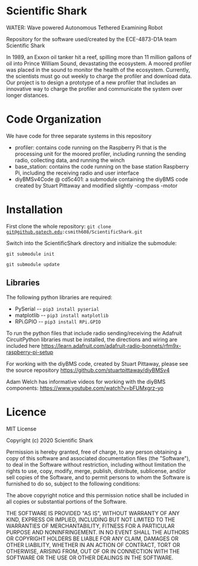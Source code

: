 # Scientific Shark

WATER: Wave powered Autonomous Tethered Examining Robot

Repository for the software used/created by the ECE-4873-D1A team Scientific Shark

In 1989, an Exxon oil tanker hit a reef, spilling more than 11 million gallons of oil into Prince William Sound, devastating the ecosystem. A moored profiler was placed in the sound to monitor the health of the ecosystem. Currently, the scientists must go out weekly to charge the profiler and download data. Our project is to design a prototype of a new profiler that includes an innovative way to charge the profiler and communicate the system over longer distances. 

# Code Organization
We have code for three separate systems in this repository
- profiler: contains code running on the Raspberry Pi that is the processing unit for the moored profiler, including running the sending radio, collecting data, and running the winch
- base_station: contains the code running on the base station Raspberry Pi, including the receiving radio and user interface
- diyBMSv4Code @ cd5c401: a submodule containing the diyBMS code created by Stuart Pittaway and modified slightly 
-compass
-motor

# Installation 

First clone the whole repository:
<code>git clone git@github.gatech.edu:csmith608/ScientificShark.git </code>

Switch into the ScientificShark directory and initialize the submodule: 

<code>git submodule init</code>

<code>git submodule update</code>

## Libraries

The following python libraries are required:
- PySerial
-- <code>pip3 install pyserial</code>
- matplotlib
-- <code>pip3 install matplotlib</code>
- RPi.GPIO
-- <code>pip3 install RPi.GPIO</code>


To run the python files that include radio sending/receiving the Adafruit CircuitPython libraries must be installed, the directions and wiring are included here https://learn.adafruit.com/adafruit-radio-bonnets/rfm9x-raspberry-pi-setup


For working with the diyBMS code, created by Stuart Pittaway, please see the source repository https://github.com/stuartpittaway/diyBMSv4

Adam Welch has informative videos for working with the diyBMS components: https://www.youtube.com/watch?v=bFUMxgrz-yo 

# Licence 

MIT License

Copyright (c) 2020 Scientific Shark

Permission is hereby granted, free of charge, to any person obtaining a copy
of this software and associated documentation files (the "Software"), to deal
in the Software without restriction, including without limitation the rights
to use, copy, modify, merge, publish, distribute, sublicense, and/or sell
copies of the Software, and to permit persons to whom the Software is
furnished to do so, subject to the following conditions:

The above copyright notice and this permission notice shall be included in all
copies or substantial portions of the Software.

THE SOFTWARE IS PROVIDED "AS IS", WITHOUT WARRANTY OF ANY KIND, EXPRESS OR
IMPLIED, INCLUDING BUT NOT LIMITED TO THE WARRANTIES OF MERCHANTABILITY,
FITNESS FOR A PARTICULAR PURPOSE AND NONINFRINGEMENT. IN NO EVENT SHALL THE
AUTHORS OR COPYRIGHT HOLDERS BE LIABLE FOR ANY CLAIM, DAMAGES OR OTHER
LIABILITY, WHETHER IN AN ACTION OF CONTRACT, TORT OR OTHERWISE, ARISING FROM,
OUT OF OR IN CONNECTION WITH THE SOFTWARE OR THE USE OR OTHER DEALINGS IN THE
SOFTWARE.
